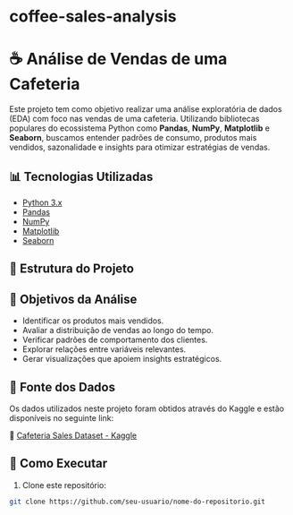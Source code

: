 # coffee-sales-analysis

# ☕ Análise de Vendas de uma Cafeteria

Este projeto tem como objetivo realizar uma análise exploratória de dados (EDA) com foco nas vendas de uma cafeteria. Utilizando bibliotecas populares do ecossistema Python como **Pandas**, **NumPy**, **Matplotlib** e **Seaborn**, buscamos entender padrões de consumo, produtos mais vendidos, sazonalidade e insights para otimizar estratégias de vendas.

## 📊 Tecnologias Utilizadas

- [Python 3.x](https://www.python.org/)
- [Pandas](https://pandas.pydata.org/)
- [NumPy](https://numpy.org/)
- [Matplotlib](https://matplotlib.org/)
- [Seaborn](https://seaborn.pydata.org/)

## 📁 Estrutura do Projeto


## 📌 Objetivos da Análise

- Identificar os produtos mais vendidos.
- Avaliar a distribuição de vendas ao longo do tempo.
- Verificar padrões de comportamento dos clientes.
- Explorar relações entre variáveis relevantes.
- Gerar visualizações que apoiem insights estratégicos.

## 📂 Fonte dos Dados

Os dados utilizados neste projeto foram obtidos através do Kaggle e estão disponíveis no seguinte link:

🔗 [Cafeteria Sales Dataset - Kaggle](https://www.kaggle.com/datasets/ihelon/coffee-sales)

## 🚀 Como Executar

1. Clone este repositório:
```bash
git clone https://github.com/seu-usuario/nome-do-repositorio.git
